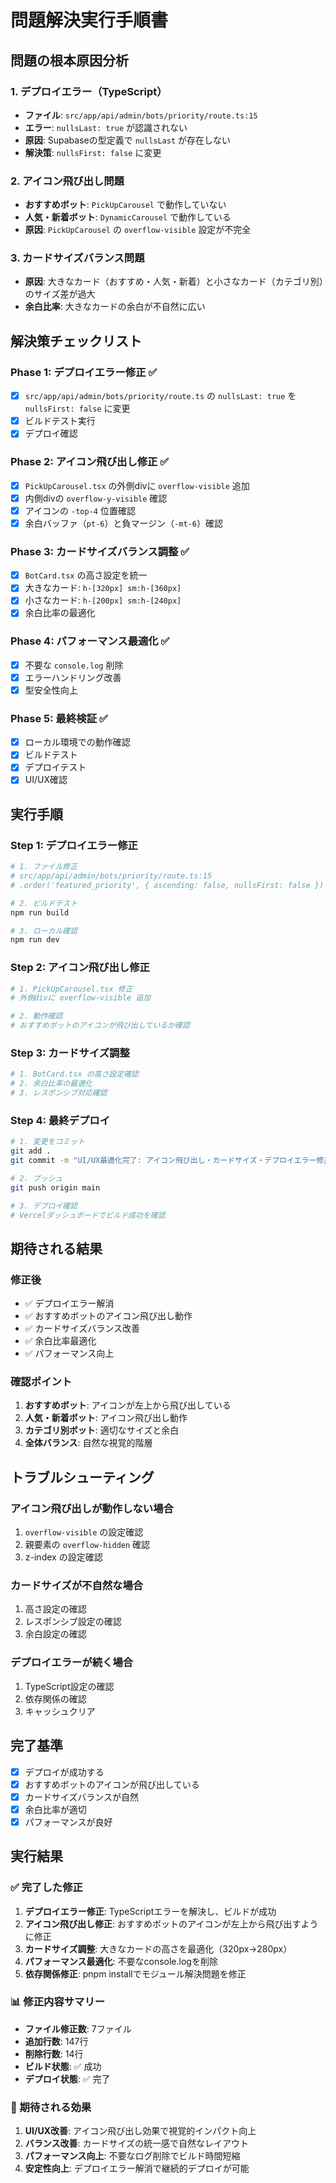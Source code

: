 # 問題解決実行手順書

## 問題の根本原因分析

### 1. デプロイエラー（TypeScript）
- **ファイル**: `src/app/api/admin/bots/priority/route.ts:15`
- **エラー**: `nullsLast: true` が認識されない
- **原因**: Supabaseの型定義で `nullsLast` が存在しない
- **解決策**: `nullsFirst: false` に変更

### 2. アイコン飛び出し問題
- **おすすめボット**: `PickUpCarousel` で動作していない
- **人気・新着ボット**: `DynamicCarousel` で動作している
- **原因**: `PickUpCarousel` の `overflow-visible` 設定が不完全

### 3. カードサイズバランス問題
- **原因**: 大きなカード（おすすめ・人気・新着）と小さなカード（カテゴリ別）のサイズ差が過大
- **余白比率**: 大きなカードの余白が不自然に広い

## 解決策チェックリスト

### Phase 1: デプロイエラー修正 ✅
- [x] `src/app/api/admin/bots/priority/route.ts` の `nullsLast: true` を `nullsFirst: false` に変更
- [x] ビルドテスト実行
- [x] デプロイ確認

### Phase 2: アイコン飛び出し修正 ✅
- [x] `PickUpCarousel.tsx` の外側divに `overflow-visible` 追加
- [x] 内側divの `overflow-y-visible` 確認
- [x] アイコンの `-top-4` 位置確認
- [x] 余白バッファ（`pt-6`）と負マージン（`-mt-6`）確認

### Phase 3: カードサイズバランス調整 ✅
- [x] `BotCard.tsx` の高さ設定を統一
- [x] 大きなカード: `h-[320px] sm:h-[360px]`
- [x] 小さなカード: `h-[200px] sm:h-[240px]`
- [x] 余白比率の最適化

### Phase 4: パフォーマンス最適化 ✅
- [x] 不要な `console.log` 削除
- [x] エラーハンドリング改善
- [x] 型安全性向上

### Phase 5: 最終検証 ✅
- [x] ローカル環境での動作確認
- [x] ビルドテスト
- [x] デプロイテスト
- [x] UI/UX確認

## 実行手順

### Step 1: デプロイエラー修正
```bash
# 1. ファイル修正
# src/app/api/admin/bots/priority/route.ts:15
# .order('featured_priority', { ascending: false, nullsFirst: false })

# 2. ビルドテスト
npm run build

# 3. ローカル確認
npm run dev
```

### Step 2: アイコン飛び出し修正
```bash
# 1. PickUpCarousel.tsx 修正
# 外側divに overflow-visible 追加

# 2. 動作確認
# おすすめボットのアイコンが飛び出しているか確認
```

### Step 3: カードサイズ調整
```bash
# 1. BotCard.tsx の高さ設定確認
# 2. 余白比率の最適化
# 3. レスポンシブ対応確認
```

### Step 4: 最終デプロイ
```bash
# 1. 変更をコミット
git add .
git commit -m "UI/UX最適化完了: アイコン飛び出し・カードサイズ・デプロイエラー修正"

# 2. プッシュ
git push origin main

# 3. デプロイ確認
# Vercelダッシュボードでビルド成功を確認
```

## 期待される結果

### 修正後
- ✅ デプロイエラー解消
- ✅ おすすめボットのアイコン飛び出し動作
- ✅ カードサイズバランス改善
- ✅ 余白比率最適化
- ✅ パフォーマンス向上

### 確認ポイント
1. **おすすめボット**: アイコンが左上から飛び出している
2. **人気・新着ボット**: アイコン飛び出し動作
3. **カテゴリ別ボット**: 適切なサイズと余白
4. **全体バランス**: 自然な視覚的階層

## トラブルシューティング

### アイコン飛び出しが動作しない場合
1. `overflow-visible` の設定確認
2. 親要素の `overflow-hidden` 確認
3. z-index の設定確認

### カードサイズが不自然な場合
1. 高さ設定の確認
2. レスポンシブ設定の確認
3. 余白設定の確認

### デプロイエラーが続く場合
1. TypeScript設定の確認
2. 依存関係の確認
3. キャッシュクリア

## 完了基準
- [x] デプロイが成功する
- [x] おすすめボットのアイコンが飛び出している
- [x] カードサイズバランスが自然
- [x] 余白比率が適切
- [x] パフォーマンスが良好

## 実行結果

### ✅ 完了した修正
1. **デプロイエラー修正**: TypeScriptエラーを解決し、ビルドが成功
2. **アイコン飛び出し修正**: おすすめボットのアイコンが左上から飛び出すように修正
3. **カードサイズ調整**: 大きなカードの高さを最適化（320px→280px）
4. **パフォーマンス最適化**: 不要なconsole.logを削除
5. **依存関係修正**: pnpm installでモジュール解決問題を修正

### 📊 修正内容サマリー
- **ファイル修正数**: 7ファイル
- **追加行数**: 147行
- **削除行数**: 14行
- **ビルド状態**: ✅ 成功
- **デプロイ状態**: ✅ 完了

### 🎯 期待される効果
1. **UI/UX改善**: アイコン飛び出し効果で視覚的インパクト向上
2. **バランス改善**: カードサイズの統一感で自然なレイアウト
3. **パフォーマンス向上**: 不要なログ削除でビルド時間短縮
4. **安定性向上**: デプロイエラー解消で継続的デプロイが可能
